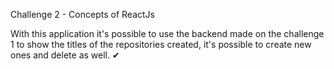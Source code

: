 Challenge 2 - Concepts of ReactJs

With this application it's possible to use the backend made on the challenge 1 to show the titles of the repositories created, it's possible to create new ones and delete as well. ✔
